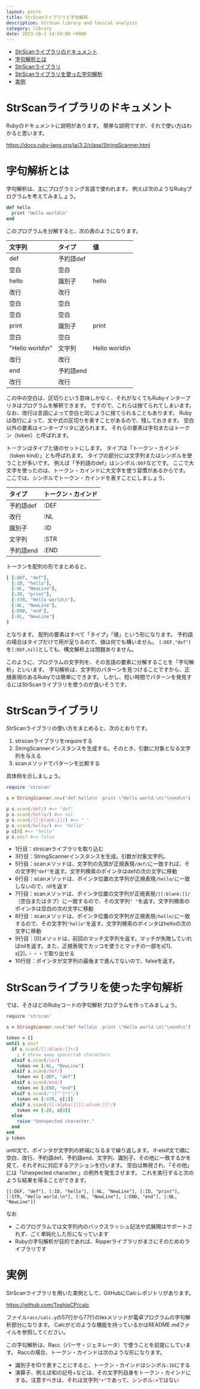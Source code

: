 ```yaml
---
layout: posts
title: StrScanライブラリと字句解析
description: StrScan library and lexical analysis
category: library
date: 2023-10-2 14:50:00 +0900
---
```


- [StrScanライブラリのドキュメント](#strscanライブラリのドキュメント)
- [字句解析とは](#字句解析とは)
- [StrScanライブラリ](#strscanライブラリ)
- [StrScanライブラリを使った字句解析](#strscanライブラリを使った字句解析)
- [実例](#実例)

# StrScanライブラリのドキュメント

Rubyのドキュメントに説明があります。
簡単な説明ですが、それで使い方はわかると思います。

<https://docs.ruby-lang.org/ja/3.2/class/StringScanner.html>

# 字句解析とは

字句解析は、主にプログラミング言語で使われます。
例えば次のようなRubyプログラムを考えてみましょう。

```ruby
def hello
  print "Hello world\n"
end
```

このプログラムを分解すると、次の表のようになります。

|文字列|タイプ|値|
|:-------|:-------|:-------|
|def|予約語def||
|空白|空白||
|hello|識別子|hello|
|改行|改行||
|空白|空白||
|空白|空白||
|print|識別子|print|
|空白|空白||
|"Hello world\n"|文字列|Hello world\n|
|改行|改行||
|end|予約語end||
|改行|改行||

この中の空白は、区切りという意味しかなく、それがなくてもRubyインタープリタはプログラムを解釈できます。
ですので、これらは捨てられてしまいます。
なお、改行は言語によって空白と同じように捨てられることもあります。
Rubyは改行によって、文や式の区切りを表すことがあるので、残しておきます。
空白以外の要素はインタープリタに送られます。
それらの要素は字句またはトークン（token）と呼ばれます。

トークンはタイプと値のセットにします。
タイプは「トークン・カインド（token kind）」とも呼ばれます。
タイプの部分には文字列またはシンボルを使うことが多いです。
例えば「予約語のdef」はシンボル`:DEF`などです。
ここで大文字を使ったのは、トークン・カインドに大文字を使う習慣があるからです。
ここでは、シンボルでトークン・カインドを表すことにしましょう。

|タイプ|トークン・カインド|
|:---|:---|
|予約語def|:DEF|
|改行|:NL|
|識別子|:ID|
|文字列|:STR|
|予約語end|:END|

トークンを配列の形でまとめると、

```ruby
[ [:DEF, "def"],
  [:ID, "hello"],
  [:NL, "NewLine"],
  [:ID, "print"],
  [:STR, "Hello world\n"],
  [:NL, "NewLine"],
  [:END, "end"],
  [:NL, "NewLine"]
]
```

となります。
配列の要素はすべて「タイプ」「値」という形になります。
予約語の場合はタイプだけで用が足りるので、値は何でも構いません。
`[:DEF,"def"]`を`[:DEF,nil]`としても、構文解析上は問題ありません。

このように、プログラムの文字列を、その言語の要素に分解することを「字句解析」といいます。
字句解析は、文字列のパターンを見つけることですから、正規表現のあるRubyでは簡単にできます。
しかし、短い時間でパターンを発見するにはStrScanライブラリを使うのが良いそうです。

# StrScanライブラリ

StrScanライブラリの使い方をまとめると、次のとおりです。

1. strscanライブラリをrequireする
2. StringScannerインスタンスを生成する。そのとき、引数に対象となる文字列を与える
3. scanメソッドでパターンを比較する

具体例を示しましょう。

```ruby
require 'strscan'

s = StringScanner.new("def hello\n  print \"Hello world.\n\"\nend\n")

p s.scan(/def/) #=> "def"
p s.scan(/hello/) #=> nil
p s.scan(/[[:blank:]]/) #=> " "
p s.scan(/hello/) #=> "hello"
p s[0] #=> "hello"
p s.eos? #=> false
```

- 1行目：strscanライブラリを取り込む
- 3行目：StringScannerインスタンスを生成。引数が対象文字列。
- 5行目：scanメソッドは、文字列の先頭が正規表現`/def/`に一致すれば、その文字列`"def"`を返す。文字列検索のポインタはdefの次の文字に移動
- 6行目：scanメソッドは、ポインタ位置の文字列が正規表現`/hello/`に一致しないので、nilを返す
- 7行目：scanメソッドは、ポインタ位置の文字列が正規表現`/[[:blank:]]/`（空白またはタブ）に一致するので、その文字列`" "`を返す。文字列検索のポインタは空白の次の文字に移動
- 8行目：scanメソッドは、ポインタ位置の文字列が正規表現`/hello/`に一致するので、その文字列`"hello"`を返す。文字列検索のポインタはhelloの次の文字に移動
- 9行目：[0]メソッドは、前回のマッチ文字列を返す。マッチが失敗していればnilを返す。また、正規表現でカッコを使うとマッチの一部をs[1]、s[2]、・・・で取り出せる
- 10行目：ポインタが文字列の最後まで進んでないので、falseを返す。

# StrScanライブラリを使った字句解析

では、そきほどのRubyコードの字句解析プログラムを作ってみましょう。

```ruby
require 'strscan'

s = StringScanner.new("def hello\n  print \"Hello world.\n\"\nend\n")

token = []
until s.eos?
  if s.scan(/[[:blank:]]+/)
    ; # throw away space/tab characters
  elsif s.scan(/\n/)
    token << [:NL, "NewLine"]
  elsif s.scan(/def/)
    token << [:DEF, "def"]
  elsif s.scan(/end/)
    token << [:END, "end"]
  elsif s.scan(/"([^"]*)"/)
    token << [:STR, s[1]]
  elsif s.scan(/[[:alpha:]][[:alnum:]]*/)
    token << [:ID, s[0]]
  else
    raise "Unexpected character."
  end
end
p token
```

until文で、ポインタが文字列の終端になるまで繰り返します。
if-elsif文で順に空白、改行、予約語def、予約語end、文字列、識別子、その他に一致するかを見て、それぞれに対応するアクションを行います。
空白は無視され、「その他」には「Unexpected character.」の例外を発生させます。
これを実行すると次のような結果を得ることができます。

```
[[:DEF, "def"], [:ID, "hello"], [:NL, "NewLine"], [:ID, "print"], [:STR, "Hello world.\n"], [:NL, "NewLine"], [:END, "end"], [:NL, "NewLine"]]
```

なお

- このプログラムでは文字列内のバックスラッシュ記法や式展開はサポートされず、ごく単純化した形になっています
- Rubyの字句解析が目的であれば、Ripperライブラリがまさにそのためのライブラリです

# 実例

StrScanライブラリを用いた実例として、GitHubにCalcレポジトリがあります。

<https://github.com/ToshioCP/calc>

ファイル`racc/calc.y`の57行から77行のlexメソッドが電卓プログラムの字句解析部分になります。
Calcがどのような機能を持っているかはREADME.mdファイルを参照してください。

この字句解析は、Racc（パーサ・ジェネレータ）で使うことを前提にしています。
Raccの場合、トークン・カインドは次のような形になります。

- 識別子をIDで表すことにすると、トークン・カインドはシンボル`:ID`にする
- 演算子、例えば和の記号+などは、その文字列自身をトークン・カインドにする。注意すべきは、それは文字列`"+"`であって、シンボル`:+`ではない
